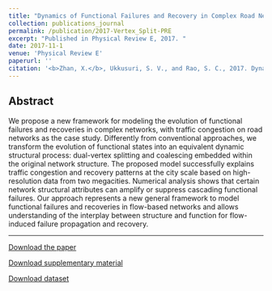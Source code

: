 ```yaml
---
title: "Dynamics of Functional Failures and Recovery in Complex Road Networks"
collection: publications_journal
permalink: /publication/2017-Vertex_Split-PRE
excerpt: "Published in Physical Review E, 2017. "
date: 2017-11-1
venue: 'Physical Review E'
paperurl: ''
citation: '<b>Zhan, X.</b>, Ukkusuri, S. V., and Rao, S. C., 2017. Dynamics of Functional Failures and Recovery in Complex Road Networks. <i>Physical Review E</i>, 96(5), 052301.'
---
```



Abstract
---
We propose a new framework for modeling the evolution of functional failures and recoveries in complex networks, with traffic congestion on road networks as the case study. Differently from conventional approaches, we transform the evolution of functional states into an equivalent dynamic structural process: dual-vertex splitting and coalescing embedded within the original network structure. The proposed model successfully explains traffic congestion and recovery patterns at the city scale based on high-resolution data from two megacities. Numerical analysis shows that certain network structural attributes can amplify or suppress cascading functional failures. Our approach represents a new general framework to model functional failures and recoveries in flow-based networks and allows understanding of the interplay between structure and function for flow-induced failure propagation and recovery.

---
[Download the paper](http://zhanxianyuan.xyz/files/Vertex_Split-PRE.pdf)

[Download supplementary material](http://zhanxianyuan.xyz/files/Vertex_Split-PRE-SI.pdf)

[Download dataset](https://github.com/zhanzxy5/VSR-dataset)